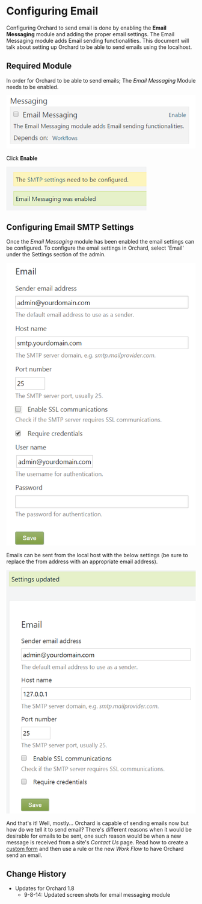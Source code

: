 Configuring Email
=================
Configuring Orchard to send email is done by enabling the **Email Messaging** module and adding the proper email settings. The Email Messaging module adds Email sending functionalities. This document will talk about setting up Orchard to be able to send emails using the localhost.

## Required Module ##

In order for Orchard to be able to send emails; The *Email Messaging* Module needs to be enabled.

![Orchard CMS Messaging modules](../Upload/Messaging/Messaging-Modules.PNG)

Click **Enable**

![Orchard CMS Messaging modules enabled](../Upload/Messaging/Messaging-Enabled.PNG)

## Configuring Email SMTP Settings ##

Once the *Email Messaging* module has been enabled the email settings can be configured.  To configure the email settings in Orchard, select 'Email' under the Settings section of the admin.

![Orchard CMS Email Settings Navigation](../Upload/Messaging/Email-Settings.PNG)

Emails can be sent from the local host with the below settings (be sure to replace the from address with an appropriate email address).

![Orchard CMS Messaging modules](../Upload/Messaging/Email-Settings-Updated.PNG)

And that's it!  Well, mostly...  Orchard is capable of sending emails now but how do we tell it to send email?  There's different reasons when it would be desirable for emails to be sent, one such reason would be when a new message is received from a site's *Contact Us* page.  Read how to create a [custom form](Creating-Custom-Forms) and then use a rule or the new *Work Flow* to have Orchard send an email.


Change History
--------------

* Updates for Orchard 1.8
    * 9-8-14: Updated screen shots for email messaging module